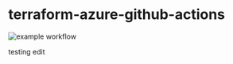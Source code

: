 # terraform-azure-github-actions

![example workflow](https://github.com/hclpandv/terraform-azure-github-actions/actions/workflows/main.yml/badge.svg)

testing edit

